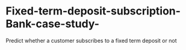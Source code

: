 # Fixed-term-deposit-subscription-Bank-case-study-
Predict whether a customer subscribes to a fixed term deposit or not
